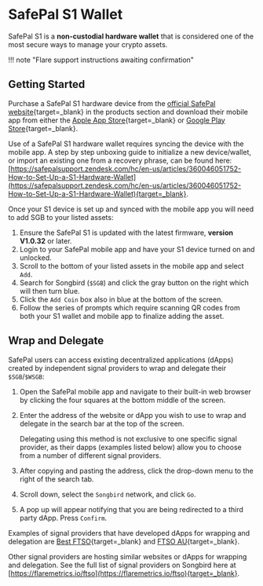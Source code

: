 # SafePal S1 Wallet

SafePal S1 is a **non-custodial hardware wallet** that is considered one of the most secure ways to manage your crypto assets.

!!! note "Flare support instructions awaiting confirmation"

## Getting Started

Purchase a SafePal S1 hardware device from the [official SafePal website](https://shop.safepal.io){target=_blank} in the products section and download their mobile app from either the [Apple App Store](https://apps.apple.com/us/app/safepal-wallet/id1548297139){target=_blank} or [Google Play Store](https://play.google.com/store/apps/details?id=io.safepal.wallet){target=_blank}.

Use of a SafePal S1 hardware wallet requires syncing the device with the mobile app.
A step by step unboxing guide to initialize a new device/wallet, or import an existing one from a recovery phrase, can be found here: [https://safepalsupport.zendesk.com/hc/en-us/articles/360046051752-How-to-Set-Up-a-S1-Hardware-Wallet](https://safepalsupport.zendesk.com/hc/en-us/articles/360046051752-How-to-Set-Up-a-S1-Hardware-Wallet){target=_blank}.

Once your S1 device is set up and synced with the mobile app you will need to add SGB to your listed assets:

1. Ensure the SafePal S1 is updated with the latest firmware, **version V1.0.32** or later.
2. Login to your SafePal mobile app and have your S1 device turned on and unlocked.
3. Scroll to the bottom of your listed assets in the mobile app and select `Add`.
4. Search for Songbird (`$SGB`) and click the gray button on the right which will then turn blue.
5. Click the `Add Coin` box also in blue at the bottom of the screen.
6. Follow the series of prompts which require scanning QR codes from both your S1 wallet and mobile app to finalize adding the asset.

## Wrap and Delegate

SafePal users can access existing decentralized applications (dApps) created by independent signal providers to wrap and delegate their `$SGB`/`$WSGB`:

1. Open the SafePal mobile app and navigate to their built-in web browser by clicking the four squares at the bottom middle of the screen.
2. Enter the address of the website or dApp you wish to use to wrap and delegate in the search bar at the top of the screen.

    Delegating using this method is not exclusive to one specific signal provider, as their dapps (examples listed below) allow you to choose from a number of different signal providers.

3. After copying and pasting the address, click the drop-down menu to the right of the search tab.
4. Scroll down, select the `Songbird` network, and click `Go`.
5. A pop up will appear notifying that you are being redirected to a third party dApp. Press `Confirm`.

Examples of signal providers that have developed dApps for wrapping and delegation are [Best FTSO](https://bestftso.xyz/delegate){target=_blank} and [FTSO AU](https://app.ftso.au/wrap){target=_blank}.

Other signal providers are hosting similar websites or dApps for wrapping and delegation.
See the full list of signal providers on Songbird here at [https://flaremetrics.io/ftso](https://flaremetrics.io/ftso){target=_blank}.
